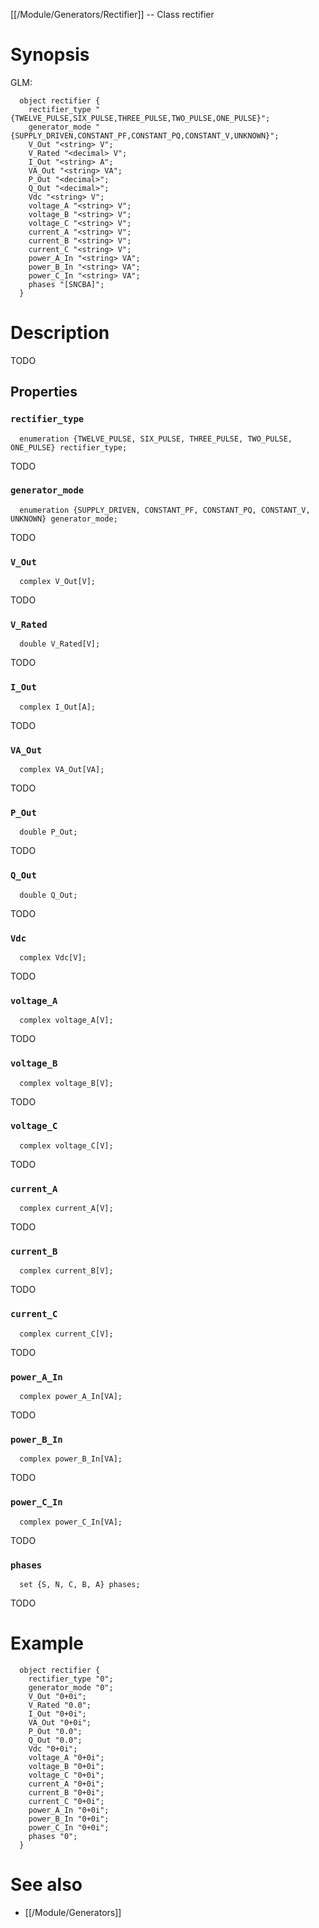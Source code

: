 [[/Module/Generators/Rectifier]] -- Class rectifier

# Synopsis

GLM:

~~~
  object rectifier {
    rectifier_type "{TWELVE_PULSE,SIX_PULSE,THREE_PULSE,TWO_PULSE,ONE_PULSE}";
    generator_mode "{SUPPLY_DRIVEN,CONSTANT_PF,CONSTANT_PQ,CONSTANT_V,UNKNOWN}";
    V_Out "<string> V";
    V_Rated "<decimal> V";
    I_Out "<string> A";
    VA_Out "<string> VA";
    P_Out "<decimal>";
    Q_Out "<decimal>";
    Vdc "<string> V";
    voltage_A "<string> V";
    voltage_B "<string> V";
    voltage_C "<string> V";
    current_A "<string> V";
    current_B "<string> V";
    current_C "<string> V";
    power_A_In "<string> VA";
    power_B_In "<string> VA";
    power_C_In "<string> VA";
    phases "[SNCBA]";
  }
~~~

# Description

TODO

## Properties

### `rectifier_type`
~~~
  enumeration {TWELVE_PULSE, SIX_PULSE, THREE_PULSE, TWO_PULSE, ONE_PULSE} rectifier_type;
~~~

TODO

### `generator_mode`
~~~
  enumeration {SUPPLY_DRIVEN, CONSTANT_PF, CONSTANT_PQ, CONSTANT_V, UNKNOWN} generator_mode;
~~~

TODO

### `V_Out`
~~~
  complex V_Out[V];
~~~

TODO

### `V_Rated`
~~~
  double V_Rated[V];
~~~

TODO

### `I_Out`
~~~
  complex I_Out[A];
~~~

TODO

### `VA_Out`
~~~
  complex VA_Out[VA];
~~~

TODO

### `P_Out`
~~~
  double P_Out;
~~~

TODO

### `Q_Out`
~~~
  double Q_Out;
~~~

TODO

### `Vdc`
~~~
  complex Vdc[V];
~~~

TODO

### `voltage_A`
~~~
  complex voltage_A[V];
~~~

TODO

### `voltage_B`
~~~
  complex voltage_B[V];
~~~

TODO

### `voltage_C`
~~~
  complex voltage_C[V];
~~~

TODO

### `current_A`
~~~
  complex current_A[V];
~~~

TODO

### `current_B`
~~~
  complex current_B[V];
~~~

TODO

### `current_C`
~~~
  complex current_C[V];
~~~

TODO

### `power_A_In`
~~~
  complex power_A_In[VA];
~~~

TODO

### `power_B_In`
~~~
  complex power_B_In[VA];
~~~

TODO

### `power_C_In`
~~~
  complex power_C_In[VA];
~~~

TODO

### `phases`
~~~
  set {S, N, C, B, A} phases;
~~~

TODO

# Example

~~~
  object rectifier {
    rectifier_type "0";
    generator_mode "0";
    V_Out "0+0i";
    V_Rated "0.0";
    I_Out "0+0i";
    VA_Out "0+0i";
    P_Out "0.0";
    Q_Out "0.0";
    Vdc "0+0i";
    voltage_A "0+0i";
    voltage_B "0+0i";
    voltage_C "0+0i";
    current_A "0+0i";
    current_B "0+0i";
    current_C "0+0i";
    power_A_In "0+0i";
    power_B_In "0+0i";
    power_C_In "0+0i";
    phases "0";
  }
~~~

# See also
* [[/Module/Generators]]

